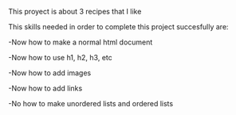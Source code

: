 This proyect is about 3 recipes that I like


This skills needed in order to complete this project succesfully are: 


-Now how to make a normal html document

-Now how to use h1, h2, h3, etc

-Now how to add images

-Now how to add links

-No how to make unordered lists and ordered lists